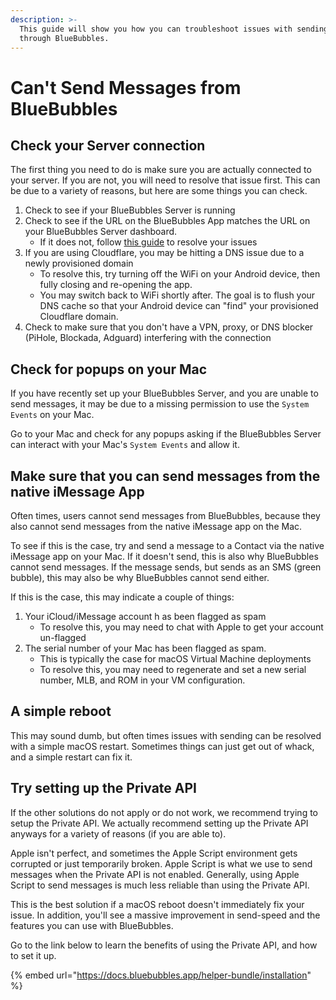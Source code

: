 ```yaml
---
description: >-
  This guide will show you how you can troubleshoot issues with sending messages
  through BlueBubbles.
---
```


# Can't Send Messages from BlueBubbles

## Check your Server connection

The first thing you need to do is make sure you are actually connected to your server. If you are not, you will need to resolve that issue first. This can be due to a variety of reasons, but here are some things you can check.

1. Check to see if your BlueBubbles Server is running
2. Check to see if the URL on the BlueBubbles App matches the URL on your BlueBubbles Server dashboard.
   * If it does not, follow [this guide](https://docs.bluebubbles.app/server/troubleshooting-guides/not-receiving-notifications-or-url-changes-on-android) to resolve your issues
3. If you are using Cloudflare, you may be hitting a DNS issue due to a newly provisioned domain
   * To resolve this, try turning off the WiFi on your Android device, then fully closing and re-opening the app.
   * You may switch back to WiFi shortly after. The goal is to flush your DNS cache so that your Android device can "find" your provisioned Cloudflare domain.
4. Check to make sure that you don't have a VPN, proxy, or DNS blocker (PiHole, Blockada, Adguard) interfering with the connection

## Check for popups on your Mac

If you have recently set up your BlueBubbles Server, and you are unable to send messages, it may be due to a missing permission to use the `System Events` on your Mac.

Go to your Mac and check for any popups asking if the BlueBubbles Server can interact with your Mac's `System Events` and allow it.

## Make sure that you can send messages from the native iMessage App

Often times, users cannot send messages from BlueBubbles, because they also cannot send messages from the native iMessage app on the Mac.

To see if this is the case, try and send a message to a Contact via the native iMessage app on your Mac. If it doesn't send, this is also why BlueBubbles cannot send messages. If the message sends, but sends as an SMS (green bubble), this may also be why BlueBubbles cannot send either.

If this is the case, this may indicate a couple of things:

1. Your iCloud/iMessage account h as been flagged as spam
   * To resolve this, you may need to chat with Apple to get your account un-flagged
2. The serial number of your Mac has been flagged as spam.
   * This is typically the case for macOS Virtual Machine deployments
   * To resolve this, you may need to regenerate and set a new serial number, MLB, and ROM in your VM configuration.

## A simple reboot

This may sound dumb, but often times issues with sending can be resolved with a simple macOS restart. Sometimes things can just get out of whack, and a simple restart can fix it.

## Try setting up the Private API

If the other solutions do not apply or do not work, we recommend trying to setup the Private API. We actually recommend setting up the Private API anyways for a variety of reasons (if you are able to).

Apple isn't perfect, and sometimes the Apple Script environment gets corrupted or just temporarily broken. Apple Script is what we use to send messages when the Private API is not enabled. Generally, using Apple Script to send messages is much less reliable than using the Private API.

This is the best solution if a macOS reboot doesn't immediately fix your issue. In addition, you'll see a massive improvement in send-speed and the features you can use with BlueBubbles.

Go to the link below to learn the benefits of using the Private API, and how to set it up.

{% embed url="https://docs.bluebubbles.app/helper-bundle/installation" %}
